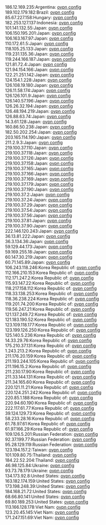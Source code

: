 186.12.169.235:Argentina: [ovpn config](vpn/186_12_169_235.ovpn)  
189.102.179.182:Brazil: [ovpn config](vpn/189_102_179_182.ovpn)  
85.67.227.158:Hungary: [ovpn config](vpn/85_67_227_158.ovpn)  
182.253.127.137:Indonesia: [ovpn config](vpn/182_253_127_137.ovpn)  
101.141.132.55:Japan: [ovpn config](vpn/101_141_132_55.ovpn)  
106.150.195.201:Japan: [ovpn config](vpn/106_150_195_201.ovpn)  
106.163.167.97:Japan: [ovpn config](vpn/106_163_167_97.ovpn)  
110.172.61.5:Japan: [ovpn config](vpn/110_172_61_5.ovpn)  
118.105.25.133:Japan: [ovpn config](vpn/118_105_25_133.ovpn)  
119.231.135.36:Japan: [ovpn config](vpn/119_231_135_36.ovpn)  
119.244.166.187:Japan: [ovpn config](vpn/119_244_166_187.ovpn)  
121.81.72.4:Japan: [ovpn config](vpn/121_81_72_4.ovpn)  
121.94.154.166:Japan: [ovpn config](vpn/121_94_154_166.ovpn)  
122.21.251.142:Japan: [ovpn config](vpn/122_21_251_142.ovpn)  
124.154.1.228:Japan: [ovpn config](vpn/124_154_1_228.ovpn)  
126.108.19.180:Japan: [ovpn config](vpn/126_108_19_180.ovpn)  
126.11.58.174:Japan: [ovpn config](vpn/126_11_58_174.ovpn)  
126.126.101.9:Japan: [ovpn config](vpn/126_126_101_9.ovpn)  
126.140.57.196:Japan: [ovpn config](vpn/126_140_57_196.ovpn)  
126.26.32.194:Japan: [ovpn config](vpn/126_26_32_194.ovpn)  
126.48.194.219:Japan: [ovpn config](vpn/126_48_194_219.ovpn)  
126.88.63.74:Japan: [ovpn config](vpn/126_88_63_74.ovpn)  
14.3.61.128:Japan: [ovpn config](vpn/14_3_61_128.ovpn)  
160.86.50.238:Japan: [ovpn config](vpn/160_86_50_238.ovpn)  
182.50.202.254:Japan: [ovpn config](vpn/182_50_202_254.ovpn)  
203.165.114.190:Japan: [ovpn config](vpn/203_165_114_190.ovpn)  
211.2.9.3:Japan: [ovpn config](vpn/211_2_9_3.ovpn)  
219.100.37.110:Japan: [ovpn config](vpn/219_100_37_110.ovpn)  
219.100.37.118:Japan: [ovpn config](vpn/219_100_37_118.ovpn)  
219.100.37.126:Japan: [ovpn config](vpn/219_100_37_126.ovpn)  
219.100.37.158:Japan: [ovpn config](vpn/219_100_37_158.ovpn)  
219.100.37.165:Japan: [ovpn config](vpn/219_100_37_165.ovpn)  
219.100.37.166:Japan: [ovpn config](vpn/219_100_37_166.ovpn)  
219.100.37.169:Japan: [ovpn config](vpn/219_100_37_169.ovpn)  
219.100.37.179:Japan: [ovpn config](vpn/219_100_37_179.ovpn)  
219.100.37.190:Japan: [ovpn config](vpn/219_100_37_190.ovpn)  
219.100.37.2:Japan: [ovpn config](vpn/219_100_37_2.ovpn)  
219.100.37.24:Japan: [ovpn config](vpn/219_100_37_24.ovpn)  
219.100.37.29:Japan: [ovpn config](vpn/219_100_37_29.ovpn)  
219.100.37.54:Japan: [ovpn config](vpn/219_100_37_54.ovpn)  
219.100.37.56:Japan: [ovpn config](vpn/219_100_37_56.ovpn)  
219.100.37.81:Japan: [ovpn config](vpn/219_100_37_81.ovpn)  
219.100.37.90:Japan: [ovpn config](vpn/219_100_37_90.ovpn)  
222.146.120.243:Japan: [ovpn config](vpn/222_146_120_243.ovpn)  
36.13.81.222:Japan: [ovpn config](vpn/36_13_81_222.ovpn)  
36.3.134.36:Japan: [ovpn config](vpn/36_3_134_36.ovpn)  
59.129.44.173:Japan: [ovpn config](vpn/59_129_44_173.ovpn)  
59.169.255.18:Japan: [ovpn config](vpn/59_169_255_18.ovpn)  
60.147.30.219:Japan: [ovpn config](vpn/60_147_30_219.ovpn)  
60.71.145.89:Japan: [ovpn config](vpn/60_71_145_89.ovpn)  
106.243.118.246:Korea Republic of: [ovpn config](vpn/106_243_118_246.ovpn)  
112.166.210.153:Korea Republic of: [ovpn config](vpn/112_166_210_153.ovpn)  
112.171.247.2:Korea Republic of: [ovpn config](vpn/112_171_247_2.ovpn)  
115.93.147.22:Korea Republic of: [ovpn config](vpn/115_93_147_22.ovpn)  
118.217.158.112:Korea Republic of: [ovpn config](vpn/118_217_158_112.ovpn)  
118.33.138.253:Korea Republic of: [ovpn config](vpn/118_33_138_253.ovpn)  
118.36.238.224:Korea Republic of: [ovpn config](vpn/118_36_238_224.ovpn)  
119.201.74.200:Korea Republic of: [ovpn config](vpn/119_201_74_200.ovpn)  
119.56.247.21:Korea Republic of: [ovpn config](vpn/119_56_247_21.ovpn)  
121.137.249.72:Korea Republic of: [ovpn config](vpn/121_137_249_72.ovpn)  
121.183.190.52:Korea Republic of: [ovpn config](vpn/121_183_190_52.ovpn)  
123.109.118.177:Korea Republic of: [ovpn config](vpn/123_109_118_177.ovpn)  
123.199.126.250:Korea Republic of: [ovpn config](vpn/123_199_126_250.ovpn)  
125.140.5.236:Korea Republic of: [ovpn config](vpn/125_140_5_236.ovpn)  
14.33.29.76:Korea Republic of: [ovpn config](vpn/14_33_29_76.ovpn)  
175.210.37.131:Korea Republic of: [ovpn config](vpn/175_210_37_131.ovpn)  
1.243.213.2:Korea Republic of: [ovpn config](vpn/1_243_213_2.ovpn)  
211.176.20.159:Korea Republic of: [ovpn config](vpn/211_176_20_159.ovpn)  
211.193.244.105:Korea Republic of: [ovpn config](vpn/211_193_244_105.ovpn)  
211.196.15.2:Korea Republic of: [ovpn config](vpn/211_196_15_2.ovpn)  
211.230.17.90:Korea Republic of: [ovpn config](vpn/211_230_17_90.ovpn)  
211.33.144.131:Korea Republic of: [ovpn config](vpn/211_33_144_131.ovpn)  
211.34.165.60:Korea Republic of: [ovpn config](vpn/211_34_165_60.ovpn)  
220.121.11.21:Korea Republic of: [ovpn config](vpn/220_121_11_21.ovpn)  
220.124.251.242:Korea Republic of: [ovpn config](vpn/220_124_251_242.ovpn)  
220.85.1.188:Korea Republic of: [ovpn config](vpn/220_85_1_188.ovpn)  
220.94.60.190:Korea Republic of: [ovpn config](vpn/220_94_60_190.ovpn)  
222.117.61.77:Korea Republic of: [ovpn config](vpn/222_117_61_77.ovpn)  
39.124.129.73:Korea Republic of: [ovpn config](vpn/39_124_129_73.ovpn)  
58.233.28.16:Korea Republic of: [ovpn config](vpn/58_233_28_16.ovpn)  
61.78.97.61:Korea Republic of: [ovpn config](vpn/61_78_97_61.ovpn)  
61.97.166.29:Korea Republic of: [ovpn config](vpn/61_97_166_29.ovpn)  
109.126.5.201:Russian Federation: [ovpn config](vpn/109_126_5_201.ovpn)  
92.37.199.77:Russian Federation: [ovpn config](vpn/92_37_199_77.ovpn)  
95.28.129.119:Russian Federation: [ovpn config](vpn/95_28_129_119.ovpn)  
123.194.157.2:Taiwan: [ovpn config](vpn/123_194_157_2.ovpn)  
101.109.80.75:Thailand: [ovpn config](vpn/101_109_80_75.ovpn)  
184.22.52.204:Thailand: [ovpn config](vpn/184_22_52_204.ovpn)  
46.98.125.84:Ukraine: [ovpn config](vpn/46_98_125_84.ovpn)  
93.73.78.179:Ukraine: [ovpn config](vpn/93_73_78_179.ovpn)  
134.173.92.8:United States: [ovpn config](vpn/134_173_92_8.ovpn)  
163.182.174.159:United States: [ovpn config](vpn/163_182_174_159.ovpn)  
173.198.248.39:United States: [ovpn config](vpn/173_198_248_39.ovpn)  
184.168.21.72:United States: [ovpn config](vpn/184_168_21_72.ovpn)  
68.66.80.141:United States: [ovpn config](vpn/68_66_80_141.ovpn)  
69.80.189.253:United States: [ovpn config](vpn/69_80_189_253.ovpn)  
113.166.128.178:Viet Nam: [ovpn config](vpn/113_166_128_178.ovpn)  
123.20.45.145:Viet Nam: [ovpn config](vpn/123_20_45_145.ovpn)  
171.247.151.69:Viet Nam: [ovpn config](vpn/171_247_151_69.ovpn)  
